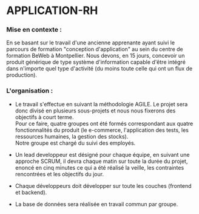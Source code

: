 # APPLICATION-RH

### Mise en contexte :
En se basant sur le travail d'une ancienne apprenante ayant suivi le parcours de formation "conception d'application" au sein du centre de formation BeWeb à Montpellier. Nous devons, en 15 jours, concevoir un produit générique de type système d'information capable d'être intégré dans n'importe quel type d'activité (du moins toute celle qui ont un flux de production).

### L'organisation :
- Le travail s'effectue en suivant la méthodologie AGILE. Le projet sera donc divisé en plusieurs sous-projets et nous nous fixerons des objectifs à court terme. <br>
Pour ce faire, quatre groupes ont été formés correspondant aux quatre fonctionnalités du produit (le e-commerce, l'application des tests, les ressources humaines, la gestion des stocks). <br>
Notre groupe est chargé du suivi des employés.  

- Un lead developpeur est désigné pour chaque équipe, en suivant une approche SCRUM, il devra chaque matin sur toute la durée du projet, enoncé en cinq minutes ce qui a été réalisé la veille, les contraintes rencontrées et les objectifs du jour.  

- Chaque développeurs doit développer sur toute les couches (frontend et backend).  

- La base de données sera réalisée en travail commun par groupe.
